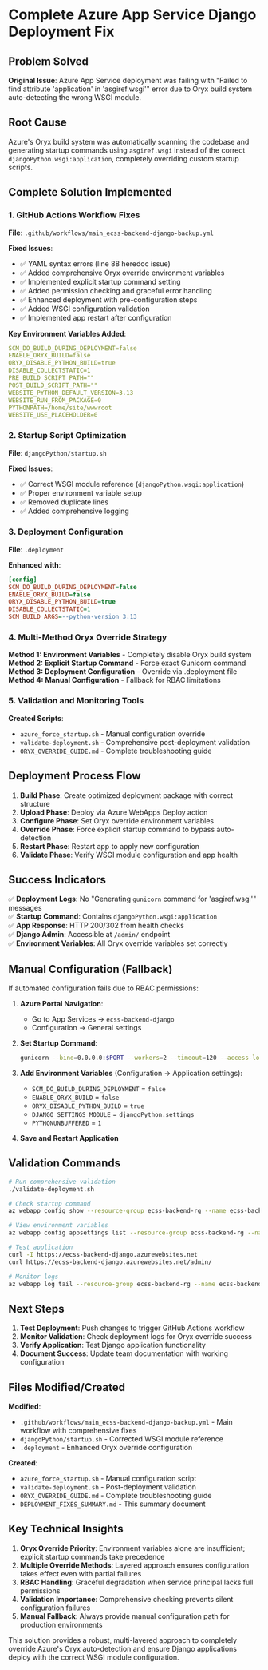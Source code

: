 # Complete Azure App Service Django Deployment Fix

## Problem Solved
**Original Issue**: Azure App Service deployment was failing with "Failed to find attribute 'application' in 'asgiref.wsgi'" error due to Oryx build system auto-detecting the wrong WSGI module.

## Root Cause
Azure's Oryx build system was automatically scanning the codebase and generating startup commands using `asgiref.wsgi` instead of the correct `djangoPython.wsgi:application`, completely overriding custom startup scripts.

## Complete Solution Implemented

### 1. GitHub Actions Workflow Fixes
**File**: `.github/workflows/main_ecss-backend-django-backup.yml`

**Fixed Issues**:
- ✅ YAML syntax errors (line 88 heredoc issue)
- ✅ Added comprehensive Oryx override environment variables
- ✅ Implemented explicit startup command setting
- ✅ Added permission checking and graceful error handling
- ✅ Enhanced deployment with pre-configuration steps
- ✅ Added WSGI configuration validation
- ✅ Implemented app restart after configuration

**Key Environment Variables Added**:
```yaml
SCM_DO_BUILD_DURING_DEPLOYMENT=false
ENABLE_ORYX_BUILD=false
ORYX_DISABLE_PYTHON_BUILD=true
DISABLE_COLLECTSTATIC=1
PRE_BUILD_SCRIPT_PATH=""
POST_BUILD_SCRIPT_PATH=""
WEBSITE_PYTHON_DEFAULT_VERSION=3.13
WEBSITE_RUN_FROM_PACKAGE=0
PYTHONPATH=/home/site/wwwroot
WEBSITE_USE_PLACEHOLDER=0
```

### 2. Startup Script Optimization
**File**: `djangoPython/startup.sh`

**Fixed Issues**:
- ✅ Correct WSGI module reference (`djangoPython.wsgi:application`)
- ✅ Proper environment variable setup
- ✅ Removed duplicate lines
- ✅ Added comprehensive logging

### 3. Deployment Configuration
**File**: `.deployment`

**Enhanced with**:
```ini
[config]
SCM_DO_BUILD_DURING_DEPLOYMENT=false
ENABLE_ORYX_BUILD=false
ORYX_DISABLE_PYTHON_BUILD=true
DISABLE_COLLECTSTATIC=1
SCM_BUILD_ARGS=--python-version 3.13
```

### 4. Multi-Method Oryx Override Strategy

**Method 1: Environment Variables** - Completely disable Oryx build system
**Method 2: Explicit Startup Command** - Force exact Gunicorn command
**Method 3: Deployment Configuration** - Override via .deployment file
**Method 4: Manual Configuration** - Fallback for RBAC limitations

### 5. Validation and Monitoring Tools

**Created Scripts**:
- `azure_force_startup.sh` - Manual configuration override
- `validate-deployment.sh` - Comprehensive post-deployment validation
- `ORYX_OVERRIDE_GUIDE.md` - Complete troubleshooting guide

## Deployment Process Flow

1. **Build Phase**: Create optimized deployment package with correct structure
2. **Upload Phase**: Deploy via Azure WebApps Deploy action
3. **Configure Phase**: Set Oryx override environment variables
4. **Override Phase**: Force explicit startup command to bypass auto-detection
5. **Restart Phase**: Restart app to apply new configuration
6. **Validate Phase**: Verify WSGI module configuration and app health

## Success Indicators

✅ **Deployment Logs**: No "Generating `gunicorn` command for 'asgiref.wsgi'" messages  
✅ **Startup Command**: Contains `djangoPython.wsgi:application`  
✅ **App Response**: HTTP 200/302 from health checks  
✅ **Django Admin**: Accessible at `/admin/` endpoint  
✅ **Environment Variables**: All Oryx override variables set correctly  

## Manual Configuration (Fallback)

If automated configuration fails due to RBAC permissions:

1. **Azure Portal Navigation**:
   - Go to App Services → `ecss-backend-django`
   - Configuration → General settings

2. **Set Startup Command**:
   ```bash
   gunicorn --bind=0.0.0.0:$PORT --workers=2 --timeout=120 --access-logfile=- --error-logfile=- --log-level=info djangoPython.wsgi:application
   ```

3. **Add Environment Variables** (Configuration → Application settings):
   - `SCM_DO_BUILD_DURING_DEPLOYMENT` = `false`
   - `ENABLE_ORYX_BUILD` = `false`
   - `ORYX_DISABLE_PYTHON_BUILD` = `true`
   - `DJANGO_SETTINGS_MODULE` = `djangoPython.settings`
   - `PYTHONUNBUFFERED` = `1`

4. **Save and Restart Application**

## Validation Commands

```bash
# Run comprehensive validation
./validate-deployment.sh

# Check startup command
az webapp config show --resource-group ecss-backend-rg --name ecss-backend-django --query "appCommandLine"

# View environment variables
az webapp config appsettings list --resource-group ecss-backend-rg --name ecss-backend-django

# Test application
curl -I https://ecss-backend-django.azurewebsites.net
curl https://ecss-backend-django.azurewebsites.net/admin/

# Monitor logs
az webapp log tail --resource-group ecss-backend-rg --name ecss-backend-django
```

## Next Steps

1. **Test Deployment**: Push changes to trigger GitHub Actions workflow
2. **Monitor Validation**: Check deployment logs for Oryx override success
3. **Verify Application**: Test Django application functionality
4. **Document Success**: Update team documentation with working configuration

## Files Modified/Created

**Modified**:
- `.github/workflows/main_ecss-backend-django-backup.yml` - Main workflow with comprehensive fixes
- `djangoPython/startup.sh` - Corrected WSGI module reference
- `.deployment` - Enhanced Oryx override configuration

**Created**:
- `azure_force_startup.sh` - Manual configuration script
- `validate-deployment.sh` - Post-deployment validation
- `ORYX_OVERRIDE_GUIDE.md` - Complete troubleshooting guide
- `DEPLOYMENT_FIXES_SUMMARY.md` - This summary document

## Key Technical Insights

1. **Oryx Override Priority**: Environment variables alone are insufficient; explicit startup commands take precedence
2. **Multiple Override Methods**: Layered approach ensures configuration takes effect even with partial failures
3. **RBAC Handling**: Graceful degradation when service principal lacks full permissions
4. **Validation Importance**: Comprehensive checking prevents silent configuration failures
5. **Manual Fallback**: Always provide manual configuration path for production environments

This solution provides a robust, multi-layered approach to completely override Azure's Oryx auto-detection and ensure Django applications deploy with the correct WSGI module configuration.
